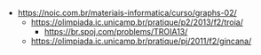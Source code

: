 - https://noic.com.br/materiais-informatica/curso/graphs-02/
    - https://olimpiada.ic.unicamp.br/pratique/p2/2013/f2/troia/
        - https://br.spoj.com/problems/TROIA13/
    - https://olimpiada.ic.unicamp.br/pratique/pj/2011/f2/gincana/